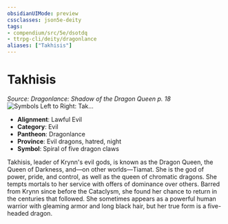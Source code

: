 ```yaml
---
obsidianUIMode: preview
cssclasses: json5e-deity
tags:
- compendium/src/5e/dsotdq
- ttrpg-cli/deity/dragonlance
aliases: ["Takhisis"]
---
```

# Takhisis
*Source: Dragonlance: Shadow of the Dragon Queen p. 18* 
![Symbols Left to Right: Tak...](/3-Mechanics/CLI/deities/img/dsotdq-016-00-035-evil-god-symbols.webp#symbol "Symbols Left to Right: Takhisis, Chemosh, and Hiddukel")

- **Alignment**: Lawful Evil
- **Category**: Evil
- **Pantheon**: Dragonlance
- **Province**: Evil dragons, hatred, night
- **Symbol**: Spiral of five dragon claws

Takhisis, leader of Krynn's evil gods, is known as the Dragon Queen, the Queen of Darkness, and—on other worlds—Tiamat. She is the god of power, pride, and control, as well as the queen of chromatic dragons. She tempts mortals to her service with offers of dominance over others. Barred from Krynn since before the Cataclysm, she found her chance to return in the centuries that followed. She sometimes appears as a powerful human warrior with gleaming armor and long black hair, but her true form is a five-headed dragon.